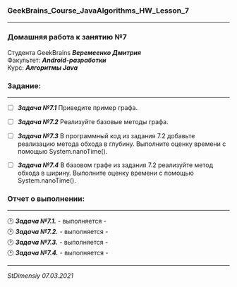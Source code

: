 ### GeekBrains_Course_JavaAlgorithms_HW_Lesson_7
---
### Домашняя работа к занятию №7
Студента GeekBrains ***Веремеенко Дмитрия***    
Факультет: ***Android-разработки***    
Курс: ***Алгоритмы Java***
### Задание:
---
- [ ] ***Задача №7.1***	Приведите пример графа.
- [ ] ***Задача №7.2***	Реализуйте базовые методы графа.
- [ ] ***Задача №7.3***	В программный код из задания 7.2 добавьте реализацию метода обхода в глубину.
  Выполните оценку времени с помощью System.nanoTime().
- [ ] ***Задача №7.4***	В базовом графе из задания 7.2 реализуйте метод обхода в ширину.
  Выполните оценку времени с помощью System.nanoTime().         
  

### Отчет о выполнении:
---    
:clock2: ***Задача №7.1.*** - выполняется -      
:clock2: ***Задача №7.2.*** - выполняется -          
:clock2: ***Задача №7.3.*** - выполняется -         
:clock2: ***Задача №7.4.*** - выполняется -          
      
---   

*StDimensiy 07.03.2021*
